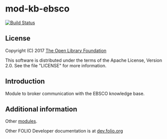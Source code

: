 # mod-kb-ebsco

[![Build Status](https://travis-ci.org/thefrontside/mod-kb-ebsco.svg?branch=master)](https://travis-ci.org/thefrontside/mod-kb-ebsco)

## License

Copyright (C) 2017 [The Open Library Foundation][1]

This software is distributed under the terms of the Apache License, Version 2.0. See the file "LICENSE" for more information.

[1]: http://www.openlibraryfoundation.org/

## Introduction

Module to broker communication with the EBSCO knowledge base.

## Additional information

Other [modules](http://dev.folio.org/source-code/#server-side).

Other FOLIO Developer documentation is at [dev.folio.org](http://dev.folio.org/)
